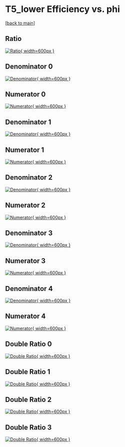 # T5_lower Efficiency vs. phi

[[back to main](./)]



## Ratio

[![Ratio](../mtv/var/T5_lower_loweta_13_1_eff_phi.png){ width=600px }](../mtv/var/T5_lower_loweta_13_1_eff_phi.pdf)

## Denominator 0

[![Denominator](../mtv/den/T5_lower_loweta_13_1_eff_phi_den0.png){ width=600px }](../mtv/den/T5_lower_loweta_13_1_eff_phi_den0.pdf)

## Numerator 0

[![Numerator](../mtv/num/T5_lower_loweta_13_1_eff_phi_num0.png){ width=600px }](../mtv/num/T5_lower_loweta_13_1_eff_phi_num0.pdf)

## Denominator 1

[![Denominator](../mtv/den/T5_lower_loweta_13_1_eff_phi_den1.png){ width=600px }](../mtv/den/T5_lower_loweta_13_1_eff_phi_den1.pdf)

## Numerator 1

[![Numerator](../mtv/num/T5_lower_loweta_13_1_eff_phi_num1.png){ width=600px }](../mtv/num/T5_lower_loweta_13_1_eff_phi_num1.pdf)

## Denominator 2

[![Denominator](../mtv/den/T5_lower_loweta_13_1_eff_phi_den2.png){ width=600px }](../mtv/den/T5_lower_loweta_13_1_eff_phi_den2.pdf)

## Numerator 2

[![Numerator](../mtv/num/T5_lower_loweta_13_1_eff_phi_num2.png){ width=600px }](../mtv/num/T5_lower_loweta_13_1_eff_phi_num2.pdf)

## Denominator 3

[![Denominator](../mtv/den/T5_lower_loweta_13_1_eff_phi_den3.png){ width=600px }](../mtv/den/T5_lower_loweta_13_1_eff_phi_den3.pdf)

## Numerator 3

[![Numerator](../mtv/num/T5_lower_loweta_13_1_eff_phi_num3.png){ width=600px }](../mtv/num/T5_lower_loweta_13_1_eff_phi_num3.pdf)

## Denominator 4

[![Denominator](../mtv/den/T5_lower_loweta_13_1_eff_phi_den4.png){ width=600px }](../mtv/den/T5_lower_loweta_13_1_eff_phi_den4.pdf)

## Numerator 4

[![Numerator](../mtv/num/T5_lower_loweta_13_1_eff_phi_num4.png){ width=600px }](../mtv/num/T5_lower_loweta_13_1_eff_phi_num4.pdf)

## Double Ratio 0

[![Double Ratio](../mtv/ratio/T5_lower_loweta_13_1_eff_phi_ratio0.png){ width=600px }](../mtv/ratio/T5_lower_loweta_13_1_eff_phi_ratio0.pdf)

## Double Ratio 1

[![Double Ratio](../mtv/ratio/T5_lower_loweta_13_1_eff_phi_ratio1.png){ width=600px }](../mtv/ratio/T5_lower_loweta_13_1_eff_phi_ratio1.pdf)

## Double Ratio 2

[![Double Ratio](../mtv/ratio/T5_lower_loweta_13_1_eff_phi_ratio2.png){ width=600px }](../mtv/ratio/T5_lower_loweta_13_1_eff_phi_ratio2.pdf)

## Double Ratio 3

[![Double Ratio](../mtv/ratio/T5_lower_loweta_13_1_eff_phi_ratio3.png){ width=600px }](../mtv/ratio/T5_lower_loweta_13_1_eff_phi_ratio3.pdf)

